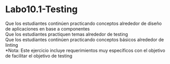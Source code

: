 # Labo10.1-Testing
Que los estudiantes continúen practicando conceptos alrededor de diseño de aplicaciones en base a componentes  
Que los estudiantes  practiquen temas alrededor de testing  
Que los estudiantes continúen practicando conceptos básicos alrededor de linting  
*Nota: Este ejercicio incluye requerimientos muy específicos con el objetivo de facilitar el objetivo de testing
